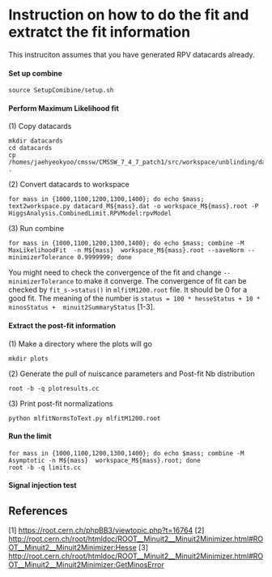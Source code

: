 Instruction on how to do the fit and extratct the fit information
=== 

This instruciton assumes that you have generated RPV datacards already.

#### Set up combine 

```
source SetupComibine/setup.sh
```

#### Perform Maximum Likelihood fit  

(1) Copy datacards   
```
mkdir datacards 
cd datacards 
cp /homes/jaehyeokyoo/cmssw/CMSSW_7_4_7_patch1/src/workspace/unblinding/datacard_M1200.dat . 
```

(2) Convert datacards to workspace  
```
for mass in {1000,1100,1200,1300,1400}; do echo $mass; text2workspace.py datacard_M${mass}.dat -o workspace_M${mass}.root -P HiggsAnalysis.CombinedLimit.RPVModel:rpvModel
```

(3) Run combine 
```
for mass in {1000,1100,1200,1300,1400}; do echo $mass; combine -M MaxLikelihoodFit  -n M${mass}  workspace_M${mass}.root --saveNorm --minimizerTolerance 0.9999999; done
```
You might need to check the convergence of the fit and change `--minimizerTolerance` to make it converge. The convergence of fit can be checked by `fit_s->status()` in `mlfitM1200.root` file. It should be 0 for a good fit. The meaning of the number is `status = 100 * hesseStatus + 10 * minosStatus +  minuit2SummaryStatus` [1-3].

#### Extract the post-fit information  

(1) Make a directory where the plots will go
```
mkdir plots
```
(2) Generate the pull of nuiscance parameters and Post-fit Nb distribution 
```
root -b -q plotresults.cc
```
(3) Print post-fit normalizations
```
python mlfitNormsToText.py mlfitM1200.root
```

#### Run the limit 

```
for mass in {1000,1100,1200,1300,1400}; do echo $mass; combine -M Asymptotic -n M${mass}  workspace_M${mass}.root; done
root -b -q limits.cc
```

#### Signal injection test


## References
[1] https://root.cern.ch/phpBB3/viewtopic.php?t=16764
[2] http://root.cern.ch/root/htmldoc/ROOT__Minuit2__Minuit2Minimizer.html#ROOT__Minuit2__Minuit2Minimizer:Hesse
[3] http://root.cern.ch/root/htmldoc/ROOT__Minuit2__Minuit2Minimizer.html#ROOT__Minuit2__Minuit2Minimizer:GetMinosError
